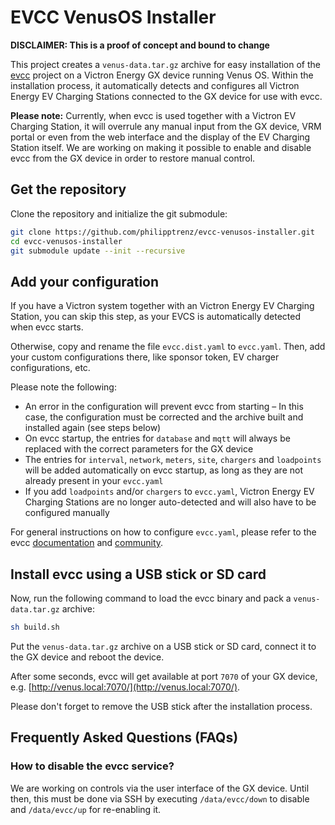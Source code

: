 # EVCC VenusOS Installer

**DISCLAIMER: This is a proof of concept and bound to change**

This project creates a `venus-data.tar.gz` archive for easy installation of the [evcc](https://github.com/evcc-io/evcc) project on a Victron Energy GX device running Venus OS. Within the installation process, it automatically detects and configures all Victron Energy EV Charging Stations connected to the GX device for use with evcc.

**Please note:** Currently, when evcc is used together with a Victron EV Charging Station, it will overrule any manual input from the GX device, VRM portal or even from the web interface and the display of the EV Charging Station itself. We are working on making it possible to enable and disable evcc from the GX device in order to restore manual control.

## Get the repository

Clone the repository and initialize the git submodule:
```sh
git clone https://github.com/philipptrenz/evcc-venusos-installer.git
cd evcc-venusos-installer
git submodule update --init --recursive
```

## Add your configuration

If you have a Victron system together with an Victron Energy EV Charging Station, you can skip this step, as your EVCS is automatically detected when evcc starts.

Otherwise, copy and rename the file `evcc.dist.yaml` to `evcc.yaml`. Then, add your custom configurations there, like sponsor token, EV charger configurations, etc.

Please note the following:
* An error in the configuration will prevent evcc from starting – In this case, the configuration must be corrected and the archive built and installed again (see steps below)
* On evcc startup, the entries for `database` and `mqtt` will always be replaced with the correct parameters for the GX device
* The entries for `interval`, `network`, `meters`, `site`, `chargers` and `loadpoints` will be added automatically on evcc startup, as long as they are not already present in your `evcc.yaml`
* If you add `loadpoints` and/or `chargers` to `evcc.yaml`, Victron Energy EV Charging Stations are no longer auto-detected and will also have to be configured manually

For general instructions on how to configure `evcc.yaml`, please refer to the evcc [documentation](https://docs.evcc.io/en/docs/Home/) and [community](https://github.com/evcc-io/evcc/discussions/).

## Install evcc using a USB stick or SD card

Now, run the following command to load the evcc binary and pack a `venus-data.tar.gz` archive:

```sh
sh build.sh
```

Put the `venus-data.tar.gz` archive on a USB stick or SD card, connect it to the GX device and reboot the device.

After some seconds, evcc will get available at port `7070` of your GX device, e.g. [http://venus.local:7070/](http://venus.local:7070/).

Please don't forget to remove the USB stick after the installation process.

## Frequently Asked Questions (FAQs)

### How to disable the evcc service?

We are working on controls via the user interface of the GX device. Until then, this must be done via SSH by executing `/data/evcc/down` to disable and `/data/evcc/up` for re-enabling it.